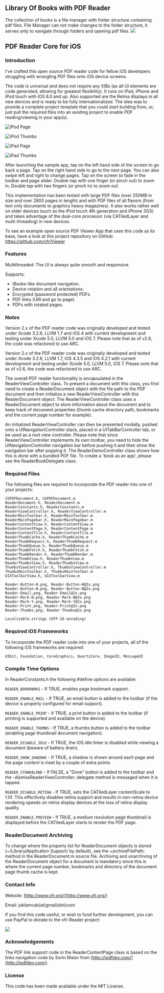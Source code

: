 ## Library Of Books with PDF Reader
The collection of books is a file manager with folder structure containing pdf files. File Manager can not make changes to the folder structure, it serves only to navigate through folders and opening pdf files.
![](https://drive.google.com/file/d/0B-EwM9IwsuVxU240dTNrZnhYaUk/edit?usp=sharing)





## PDF Reader Core for iOS

### Introduction

I've crafted this open source PDF reader code for fellow iOS
developers struggling with wrangling PDF files onto iOS device
screens.

The code is universal and does not require any XIBs (as all UI
elements are code generated, allowing for greatest flexibility).
It runs on iPad, iPhone and iPod touch with iOS 6.0 and up. Also
supported are the Retina displays in all new devices and is ready
to be fully internationalized. The idea was to provide a complete
project template that you could start building from, or, just pull
the required files into an existing project to enable PDF
reading/viewing in your app(s).

![iPod Page](http://i.imgur.com/wxC1B.png)<p></p>
![iPod Thumbs](http://i.imgur.com/4VNyQ.png)<p></p>
![iPad Page](http://i.imgur.com/T6nfI.png)<p></p>
![iPad Thumbs](http://i.imgur.com/wxQRC.png)

After launching the sample app, tap on the left hand side of the
screen to go back a page. Tap on the right hand side to go to the
next page. You can also swipe left and right to change pages. Tap
on the screen to fade in the toolbar and page slider. Double-tap
with one finger (or pinch out) to zoom in. Double tap with two
fingers (or pinch in) to zoom out.

This implementation has been tested with large PDF files (over
250MB in size and over 2800 pages in length) and with PDF files of
all flavors (from text only documents to graphics heavy magazines).
It also works rather well on older devices (such as the iPod touch
4th generation and iPhone 3GS) and takes advantage of the dual-core
processor (via CATiledLayer and multi-threading) in new devices.

To see an example open source PDF Viewer App that uses this code
as its base, have a look at this project repository on GitHub:
https://github.com/vfr/Viewer

### Features

Multithreaded: The UI is always quite smooth and responsive.

Supports:

 - iBooks-like document navigation.
 - Device rotation and all orientations.
 - Encrypted (password protected) PDFs.
 - PDF links (URI and go to page).
 - PDFs with rotated pages.

### Notes

Version 2.x of the PDF reader code was originally developed
and tested under Xcode 3.2.6, LLVM 1.7 and iOS 4 with current
development and testing under Xcode 5.0, LLVM 5.0 and iOS 7.
Please note that as of v2.6, the code was refactored to use ARC.

Version 2.x of the PDF reader code was originally developed and
tested under Xcode 3.2.6, LLVM 1.7, iOS 4.3.5 and iOS 4.2.1 with
current development and testing under Xcode 5.0, LLVM 5.0, iOS 7.
Please note that as of v2.6, the code was refactored to use ARC.

The overall PDF reader functionality is encapsulated in the
ReaderViewController class. To present a document with this class,
you first need to create a ReaderDocument object with the file path
to the PDF document and then initialize a new ReaderViewController
with this ReaderDocument object. The ReaderViewController class uses
a ReaderDocument object to store information about the document and
to keep track of document properties (thumb cache directory path,
bookmarks and the current page number for example).

An initialized ReaderViewController can then be presented
modally, pushed onto a UINavigationController stack, placed in
a UITabBarController tab, or be used as a root view controller.
Please note that since ReaderViewController implements its own
toolbar, you need to hide the UINavigationController navigation
bar before pushing it and then show the navigation bar after
popping it. The ReaderDemoController class shows how this is
done with a bundled PDF file. To create a 'book as an app',
please see the ReaderBookDelegate class.

### Required Files

The following files are required to incorporate the PDF
reader into one of your projects:

	CGPDFDocument.h, CGPDFDocument.m
	ReaderDocument.h, ReaderDocument.m
	ReaderConstants.h, ReaderConstants.m
	ReaderViewController.h, ReaderViewController.m
	ReaderMainToolbar.h, ReaderMainToolbar.m
	ReaderMainPagebar.h, ReaderMainPagebar.m
	ReaderContentView.h, ReaderContentView.m
	ReaderContentPage.h, ReaderContentPage.m
	ReaderContentTile.h, ReaderContentTile.m
	ReaderThumbCache.h, ReaderThumbCache.m
	ReaderThumbRequest.h, ReaderThumbRequest.m
	ReaderThumbQueue.h, ReaderThumbQueue.m
	ReaderThumbFetch.h, ReaderThumbFetch.m
	ReaderThumbRender.h, ReaderThumbRender.m
	ReaderThumbView.h, ReaderThumbView.m
	ReaderThumbsView.h, ReaderThumbsView.m
	ThumbsViewController.h, ThumbsViewController.m
	ThumbsMainToolbar.h, ThumbsMainToolbar.m
	UIXToolbarView.h, UIXToolbarView.m

	Reader-Button-H.png, Reader-Button-H@2x.png
	Reader-Button-N.png, Reader-Button-N@2x.png
	Reader-Email.png, Reader-Email@2x.png
	Reader-Mark-N.png, Reader-Mark-N@2x.png
	Reader-Mark-Y.png, Reader-Mark-Y@2x.png
	Reader-Print.png, Reader-Print@2x.png
	Reader-Thumbs.png, Reader-Thumbs@2x.png

	Localizable.strings (UTF-16 encoding)

### Required iOS Frameworks

To incorporate the PDF reader code into one of your projects,
all of the following iOS frameworks are required:

	UIKit, Foundation, CoreGraphics, QuartzCore, ImageIO, MessageUI

### Compile Time Options

In ReaderConstants.h the following #define options are available:

`READER_BOOKMARKS` - If TRUE, enables page bookmark support.

`READER_ENABLE_MAIL` - If TRUE, an email button is added to the toolbar
(if the device is properly configured for email support).

`READER_ENABLE_PRINT` - If TRUE, a print button is added to the toolbar
(if printing is supported and available on the device).

`READER_ENABLE_THUMBS` - If TRUE, a thumbs button is added to the toolbar
(enabling page thumbnail document navigation).

`READER_DISABLE_IDLE` - If TRUE, the iOS idle timer is disabled while
viewing a document (beware of battery drain).

`READER_SHOW_SHADOWS` - If TRUE, a shadow is shown around each page
and the page content is inset by a couple of extra points.

`READER_STANDALONE` - If FALSE, a "Done" button is added to the toolbar
and the -dismissReaderViewController: delegate method is messaged when
it is tapped.

`READER_DISABLE_RETINA` - If TRUE, sets the CATiledLayer contentScale
to 1.0f. This effectively disables retina support and results in
non-retina device rendering speeds on retina display devices at
the loss of retina display quality.

`READER_ENABLE_PREVIEW` - If TRUE, a medium resolution page thumbnail
is displayed before the CATiledLayer starts to render the PDF page.

### ReaderDocument Archiving

To change where the property list for ReaderDocument objects is stored
(~/Library/Application Support/ by default), see the +archiveFilePath:
method in the ReaderDocument.m source file. Archiving and unarchiving
of the ReaderDocument object for a document is mandatory since this is
where the current page number, bookmarks and directory of the document
page thumb cache is kept.

### Contact Info

Website: [http://www.vfr.org/](http://www.vfr.org/)

Email: joklamcak(at)gmail(dot)com

If you find this code useful, or wish to fund further development,
you can use PayPal to donate to the vfr-Reader project:

<a href="https://www.paypal.com/cgi-bin/webscr?cmd=_donations&business=joklamcak@gmail.com&lc=US&item_name=vfr-Reader&no_note=1&currency_code=USD"><img src="https://www.paypalobjects.com/en_US/i/btn/btn_donateCC_LG.gif"/></a>

### Acknowledgements

The PDF link support code in the ReaderContentPage class is based on
the links navigation code by Sorin Nistor from
[http://ipdfdev.com/](http://ipdfdev.com/).

### License

This code has been made available under the MIT License.
